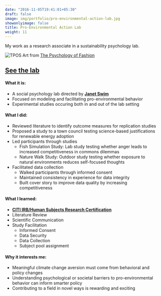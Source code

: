 ```yaml
---
date: "2016-11-05T19:41:01+05:30"
draft: false
image: img/portfolio/pro-environmental-action-lab.jpg
showonlyimage: false
title: Pro-Environmental Action Lab
weight: 11
---
```


My work as a research associate in a sustainability psychology lab.
<!--more-->

![TPOS][1]
Art from [The Psychology of Fashion](http://www.tpof-thepsychologyoffashion.com/industry/fashion-psychology/fashion-sustainability)

<h2>
    <a href='https://swimlab.weebly.com' target='_blank'>
    See the lab
    </a>
</h2>

#### What it is:  
* A social psychology lab directed by [**Janet Swim**](https://scholar.google.com/citations?user=JQSxXl8AAAAJ&hl=en)
* Focused on modeling and facilitating pro-environmental behavior
* Experimental studies occuring both in and out of the lab setting

#### What I did:  
* Reviewed literature to identify outcome measures for replication studies
* Proposed a study to a town council testing science-based justifications for renewable energy adoption  
* Led participants through studies
  + Fish Simulation Study: Lab study testing whether anger leads to increased competitiveness in commons dilemmas
  + Nature Walk Study: Outdoor study testing whether exposure to natural environments reduces self-focused thoughts
* Facilitated data collection 
  + Walked participants through informed consent
  + Maintained consistency in experience for data integrity
  + Built cover story to improve data quality by increasing competitiveness

#### What I learned:  
* [**CITI IRB/Human Subjects Research Certification**](https://about.citiprogram.org/en/series/human-subjects-research-hsr/)
* Literature Review  
* Scientific Communication
* Study Facilitation 
  + Informed Consent
  + Data Security
  + Data Collection
  + Subject pool assignment 

#### Why it interests me:  
* Meaningful climate change aversion must come from behavioral and policy changes
* Understanding psychological or societal barriers to pro-environmental behavior can inform smarter policy 
* Contributing to a field in novel ways is rewarding and exciting 

[1]: /img/portfolio/pro-environmental-action-lab.jpg

